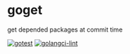 # goget
get depended packages at commit time

[![gotest](https://github.com/nagamatu/goget/actions/workflows/gotest.yaml/badge.svg)](https://github.com/nagamatu/goget/actions/workflows/gotest.yaml)
[![golangci-lint](https://github.com/nagamatu/goget/actions/workflows/golangci_lint.yaml/badge.svg)](https://github.com/nagamatu/goget/actions/workflows/golangci_lint.yaml)
